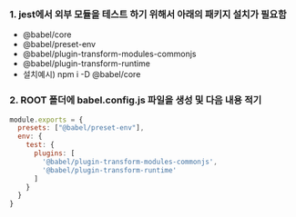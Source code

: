 ### 1. jest에서 외부 모듈을 테스트 하기 위해서 아래의 패키지 설치가 필요함
- @babel/core
- @babel/preset-env
- @babel/plugin-transform-modules-commonjs
- @babel/plugin-transform-runtime
- 설치예시) npm i -D @babel/core

### 2. ROOT 폴더에 babel.config.js 파일을 생성 및 다음 내용 적기
```javascript
module.exports = {
  presets: ["@babel/preset-env"],
  env: {
    test: {
      plugins: [
        '@babel/plugin-transform-modules-commonjs',
        '@babel/plugin-transform-runtime'
      ]
    }
  }
}
```